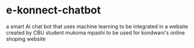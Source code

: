 # e-konnect-chatbot
a smart Ai chat bot that uses machine learning to be integrated in a website
created by CBU student mukoma mpashi to be used for kondwani's online shoping website
